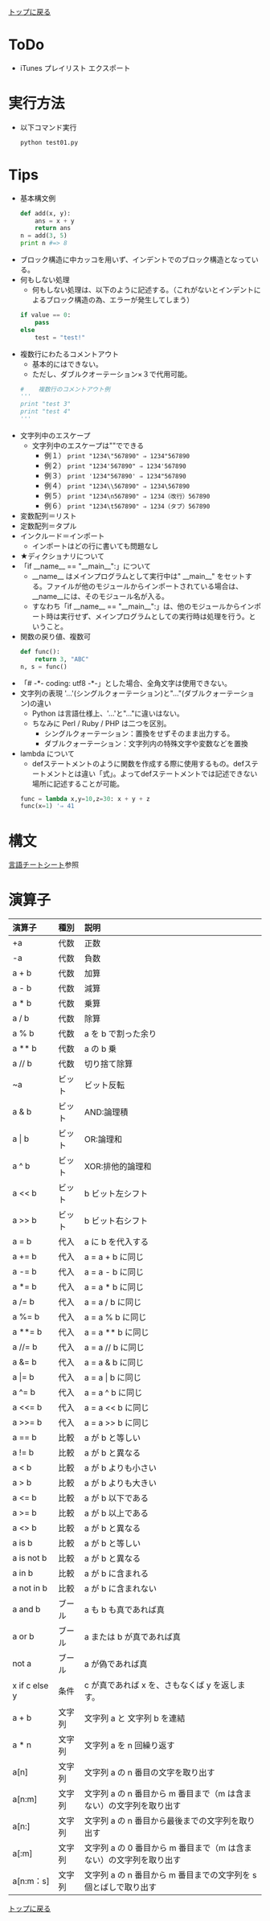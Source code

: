 [トップに戻る](../index.md)

# ToDo
- iTunes プレイリスト エクスポート

# 実行方法
- 以下コマンド実行
    ``` python 
    python test01.py
    ```

# Tips
- 基本構文例
    ``` python 
    def add(x, y):
        ans = x + y
        return ans
    n = add(3, 5)
    print n #=> 8
    ```
- ブロック構造に中カッコを用いず、インデントでのブロック構造となっている。
- 何もしない処理
    - 何もしない処理は、以下のように記述する。（これがないとインデントによるブロック構造の為、エラーが発生してしまう）
    ``` python 
    if value == 0:
        pass
    else
        test = "test!"
    ```
- 複数行にわたるコメントアウト
    - 基本的にはできない。
    - ただし、ダブルクオーテーション×３で代用可能。
    ``` python 
    #    複数行のコメントアウト例
    '''
    print "test 3"
    print "test 4"
    '''
    ```
- 文字列中のエスケープ
    - 文字列中のエスケープは"\"でできる
        - 例１） `print "1234\"567890" ⇒ 1234"567890`
        - 例２） `print "1234'567890" ⇒ 1234'567890`
        - 例３） `print '1234"567890' ⇒ 1234"567890`
        - 例４） `print "1234\\567890" ⇒ 1234\567890`
        - 例５） `print "1234\n567890" ⇒ 1234（改行）567890`
        - 例６） `print "1234\t567890" ⇒ 1234（タブ）567890`
- 変数配列＝リスト
- 定数配列＝タプル
- インクルード＝インポート
    - インポートはどの行に書いても問題なし
- ★ディクショナリについて
- 「if \_\_name\_\_ == "\_\_main\_\_":」について
    - \_\_name\_\_ はメインプログラムとして実行中は" \_\_main\_\_" をセットする。ファイルが他のモジュールからインポートされている場合は、\_\_name\_\_には、そのモジュール名が入る。
    - すなわち「if \_\_name\_\_ == "\_\_main\_\_":」は、他のモジュールからインポート時は実行せず、メインプログラムとしての実行時は処理を行う。ということ。
- 関数の戻り値、複数可
    ``` python 
    def func():
        return 3, "ABC"
    n, s = func()
    ```
- 「# -\*- coding: utf8 -\*-」とした場合、全角文字は使用できない。
- 文字列の表現 '...'(シングルクォーテーション)と"..."(ダブルクォーテーション)の違い
    - Python は言語仕様上、'...'と"..."に違いはない。
    - ちなみに Perl / Ruby / PHP は二つを区別。
        - シングルクォーテーション：置換をせずそのまま出力する。
        - ダブルクォーテーション：文字列内の特殊文字や変数などを置換
- lambda について
    - defステートメントのように関数を作成する際に使用するもの。defステートメントとは違い「式」。よってdefステートメントでは記述できない場所に記述することが可能。
    ``` python 
    func = lambda x,y=10,z=30: x + y + z  
    func(x=1) '⇒ 41
    ```

# 構文
[言語チートシート](https://github.com/draemonash2/other/blob/master/%E8%A8%80%E8%AA%9E%E3%83%81%E3%83%BC%E3%83%88%E3%82%B7%E3%83%BC%E3%83%88.xlsx)参照

# 演算子

| 演算子            | 種別   | 説明                                                                |
|:---|:---|:---|
| +a                | 代数   | 正数                                                                |
| -a                | 代数   | 負数                                                                |
| a + b             | 代数   | 加算                                                                |
| a - b             | 代数   | 減算                                                                |
| a \* b            | 代数   | 乗算                                                                |
| a / b             | 代数   | 除算                                                                |
| a % b             | 代数   | a を b で割った余り                                                 |
| a \*\* b          | 代数   | a の b 乗                                                           |
| a // b            | 代数   | 切り捨て除算                                                        |
| ~a                | ビット | ビット反転                                                          |
| a & b             | ビット | AND:論理積                                                          |
| a &#124; b        | ビット | OR:論理和                                                           |
| a ^ b             | ビット | XOR:排他的論理和                                                    |
| a << b            | ビット | b ビット左シフト                                                    |
| a >> b            | ビット | b ビット右シフト                                                    |
| a = b             | 代入   | a に b を代入する                                                   |
| a += b            | 代入   | a = a + b に同じ                                                    |
| a -= b            | 代入   | a = a - b に同じ                                                    |
| a \*= b           | 代入   | a = a \* b に同じ                                                   |
| a /= b            | 代入   | a = a / b に同じ                                                    |
| a %= b            | 代入   | a = a % b に同じ                                                    |
| a \*\*= b         | 代入   | a = a \*\* b に同じ                                                 |
| a //= b           | 代入   | a = a // b に同じ                                                   |
| a &= b            | 代入   | a = a & b に同じ                                                    |
| a &#124;= b       | 代入   | a = a &#124; b に同じ                                               |
| a ^= b            | 代入   | a = a ^ b に同じ                                                    |
| a <<= b           | 代入   | a = a << b に同じ                                                   |
| a >>= b           | 代入   | a = a >> b に同じ                                                   |
| a == b            | 比較   | a が b と等しい                                                     |
| a != b            | 比較   | a が b と異なる                                                     |
| a < b             | 比較   | a が b よりも小さい                                                 |
| a > b             | 比較   | a が b よりも大きい                                                 |
| a <= b            | 比較   | a が b 以下である                                                   |
| a >= b            | 比較   | a が b 以上である                                                   |
| a <> b            | 比較   | a が b と異なる                                                     |
| a is b            | 比較   | a が b と等しい                                                     |
| a is not b        | 比較   | a が b と異なる                                                     |
| a in b            | 比較   | a が b に含まれる                                                   |
| a not in b        | 比較   | a が b に含まれない                                                 |
| a and b           | ブール | a も b も真であれば真                                               |
| a or b            | ブール | a または b が真であれば真                                           |
| not a             | ブール | a が偽であれば真                                                    |
| x if c else y     | 条件   | c が真であれば x を、さもなくば y を返します。                      |
| a + b             | 文字列 | 文字列 a と 文字列 b を連結                                         |
| a \* n            | 文字列 | 文字列 a を n 回繰り返す                                            |
| a[n]              | 文字列 | 文字列 a の n 番目の文字を取り出す                                  |
| a[n:m]            | 文字列 | 文字列 a の n 番目から m 番目まで（m は含まない）の文字列を取り出す |
| a[n:]             | 文字列 | 文字列 a の n 番目から最後までの文字列を取り出す                    |
| a[:m]             | 文字列 | 文字列 a の 0 番目から m 番目まで（m は含まない）の文字列を取り出す |
| a[n:m：s]          | 文字列 | 文字列 a の n 番目から m 番目までの文字列を s個とばしで取り出す     |

[トップに戻る](../index.md)
